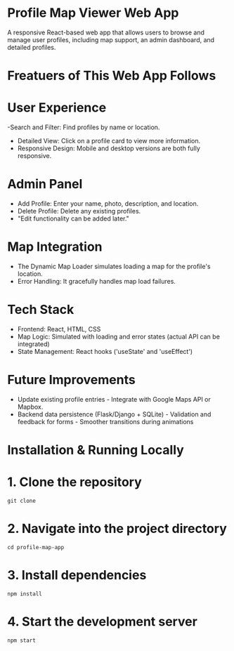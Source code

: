 # Profile Map Viewer Web App
A responsive React-based web app that allows users to browse and manage user profiles, 
including map support, an admin dashboard, and detailed profiles.


# Freatuers of This Web App Follows

  # User Experience
  -Search and Filter: Find profiles by name or location.
  - Detailed View: Click on a profile card to view more information.
  - Responsive Design: Mobile and desktop versions are both fully responsive.

  # Admin Panel
  - Add Profile: Enter your name, photo, description, and location.
  - Delete Profile: Delete any existing profiles.
  - "Edit functionality can be added later."

  # Map Integration
  - The Dynamic Map Loader simulates loading a map for the profile's location.
  - Error Handling: It gracefully handles map load failures.


# Tech Stack
- Frontend: React, HTML, CSS 
- Map Logic: Simulated with loading and error states (actual API can be integrated)
- State Management: React hooks ('useState' and 'useEffect')


# Future Improvements
- Update existing profile entries - Integrate with Google Maps API or Mapbox.
- Backend data persistence (Flask/Django + SQLite) - Validation and feedback for forms - Smoother transitions during animations


# Installation & Running Locally
  # 1. Clone the repository
    git clone 

  # 2. Navigate into the project directory
    cd profile-map-app

  # 3. Install dependencies
    npm install

  # 4. Start the development server
    npm start



  

